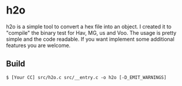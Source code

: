 # h2o
h2o is a simple tool to convert a hex file into an object. I created it to "compile" the binary test for Hav, MG, us and Voo. The usage is pretty simple and the code readable. If you want implement some additional features you are welcome.

## Build
```
$ [Your CC] src/h2o.c src/__entry.c -o h2o [-D_EMIT_WARNINGS]
```
